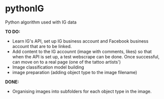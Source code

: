 # pythonIG
Python algorithm used with IG data

**TO DO:**
* Learn IG's API, set up IG business account and Facebook business account that are to be linked. 
* Add content to the IG accounnt (image with comments, likes) so that when the API is set up, a test webscrape can be done. Once successful, can move on to a real page (one of the tattoo artists')
* Image classification model building
* image preparation (adding object type to the image filename)

**DONE:**
* Organising images into subfolders for each object type in the image. 

